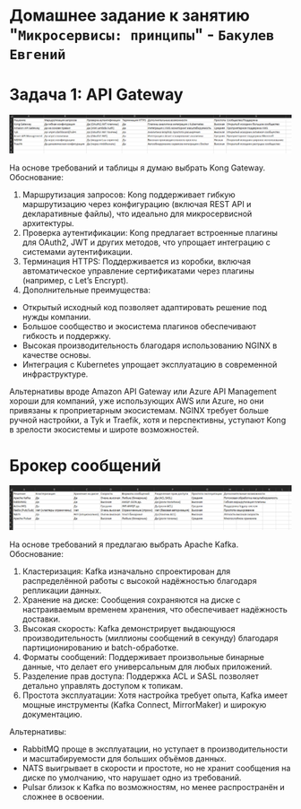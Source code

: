 # Домашнее задание к занятию "`Микросервисы: принципы`" - `Бакулев Евгений`

# Задача 1: API Gateway

![Скриншот](https://github.com/garrkiss/principles/blob/main/img/api.png)

На основе требований и таблицы я думаю выбрать Kong Gateway. Обоснование:

1. Маршрутизация запросов: Kong поддерживает гибкую маршрутизацию через конфигурацию (включая REST API и декларативные файлы), что идеально для микросервисной архитектуры.
2. Проверка аутентификации: Kong предлагает встроенные плагины для OAuth2, JWT и других методов, что упрощает интеграцию с системами аутентификации.
3. Терминация HTTPS: Поддерживается из коробки, включая автоматическое управление сертификатами через плагины (например, с Let’s Encrypt).
4. Дополнительные преимущества:
- Открытый исходный код позволяет адаптировать решение под нужды компании.
- Большое сообщество и экосистема плагинов обеспечивают гибкость и поддержку.
- Высокая производительность благодаря использованию NGINX в качестве основы.
- Интеграция с Kubernetes упрощает эксплуатацию в современной инфраструктуре.

Альтернативы вроде Amazon API Gateway или Azure API Management хороши для компаний, уже использующих AWS или Azure, но они привязаны к проприетарным экосистемам. NGINX требует больше ручной настройки, а Tyk и Traefik, хотя и перспективны, уступают Kong в зрелости экосистемы и широте возможностей.



# Брокер сообщений

![Скриншот](https://github.com/garrkiss/principles/blob/main/img/broker.png)

На основе требований я предлагаю выбрать Apache Kafka. Обоснование:

1. Кластеризация: Kafka изначально спроектирован для распределённой работы с высокой надёжностью благодаря репликации данных.
2. Хранение на диске: Сообщения сохраняются на диске с настраиваемым временем хранения, что обеспечивает надёжность доставки.
3. Высокая скорость: Kafka демонстрирует выдающуюся производительность (миллионы сообщений в секунду) благодаря партиционированию и batch-обработке.
4. Форматы сообщений: Поддерживает произвольные бинарные данные, что делает его универсальным для любых приложений.
5. Разделение прав доступа: Поддержка ACL и SASL позволяет детально управлять доступом к топикам.
6. Простота эксплуатации: Хотя настройка требует опыта, Kafka имеет мощные инструменты (Kafka Connect, MirrorMaker) и широкую документацию.

Альтернативы:

- RabbitMQ проще в эксплуатации, но уступает в производительности и масштабируемости для больших объёмов данных.
- NATS выигрывает в скорости и простоте, но не хранит сообщения на диске по умолчанию, что нарушает одно из требований.
- Pulsar близок к Kafka по возможностям, но менее распространён и сложнее в освоении.

